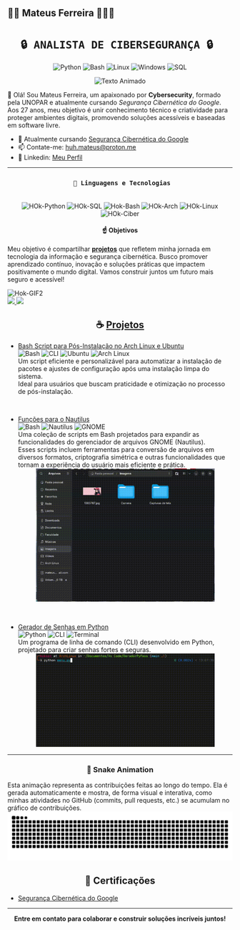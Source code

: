 ## 🧑‍💻 Mateus Ferreira 👋🖖🖖

<div align="center">

# **`🔒 ANALISTA DE CIBERSEGURANÇA 🔒 `**

![Python](https://img.shields.io/badge/Python-80%25-brightgreen)
![Bash](https://img.shields.io/badge/Bash-70%25-yellowgreen)
![Linux](https://img.shields.io/badge/Linux-90%25-blue)
![Windows](https://img.shields.io/badge/Windows-90%25-lightblue)
![SQL](https://img.shields.io/badge/SQL-60%25-orange)

![Texto Animado](https://readme-typing-svg.herokuapp.com?font=Fira+Code&size=22&pause=1000&color=00FF00&center=true&vCenter=true&width=435&lines=Bem-vindo+ao+meu+perfil!;Cybersecurity+%7C+DevOps+%7C+Bash)

</div>

👋 Olá! Sou Mateus Ferreira, um apaixonado por **Cybersecurity**, formado pela UNOPAR e atualmente cursando *Segurança Cibernética do Google*. Aos 27 anos, meu objetivo é unir conhecimento técnico e criatividade para proteger ambientes digitais, promovendo soluções acessíveis e baseadas em software livre.

- 🌱 Atualmente cursando [Segurança Cibernética do Google](https://imp.i384100.net/jroYYZ)
- 📫 Contate-me: huh.mateus@proton.me
- 🧾 Linkedin: [Meu Perfil](https://www.linkedin.com/in/huhmateus/)


---

<div align="center">

### ` 🤖 Linguagens e Tecnologias`

</div>


<div align="center" style="display: inline_block"><br>
  <img alt="HOk-Python" aling="center" height="40" width="40" src="https://cdn.jsdelivr.net/gh/devicons/devicon/icons/python/python-original.svg" />
  <img alt="HOk-SQL" aling="center" height="40" width="40" src="https://cdn.jsdelivr.net/gh/devicons/devicon/icons/mysql/mysql-original-wordmark.svg" />
  <img alt="Hok-Bash" aling="center" height="40" width="40" src="https://cdn.jsdelivr.net/gh/devicons/devicon/icons/bash/bash-original.svg" />
  <img alt="HOk-Arch" aling="center" height="40" width="40" src="https://cdn.jsdelivr.net/gh/devicons/devicon/icons/archlinux/archlinux-original.svg" />
  <img alt="HOk-Linux" aling="center" height="40" width="40" src="https://cdn.jsdelivr.net/gh/devicons/devicon/icons/linux/linux-original.svg" />
  <img alt="HOk-Ciber" aling="center" height="40" width="40" src="https://cdn.jsdelivr.net/gh/devicons/devicon/icons/windows8/windows8-original.svg" />
</div>

<div align="center">

#### ☝️ Objetivos

</div>

Meu objetivo é compartilhar [**projetos**](https://github.com/HOkket?tab=repositories) que refletem minha jornada em tecnologia da informação e segurança cibernética. Busco promover aprendizado contínuo, inovação e soluções práticas que impactem positivamente o mundo digital. Vamos construir juntos um futuro mais seguro e acessível!

<div aling="center">
  <img aling="right" alt="Hok-GIF2" src="https://user-images.githubusercontent.com/74038190/212284100-561aa473-3905-4a80-b561-0d28506553ee.gif" />
</div>

<div aling="center">
  <a href="https://github.com/HOkket">
  <img height="160em" aling="right" src="https://github-readme-stats.vercel.app/api?username=Hokket&theme=merko&locale=pt-br&rank_icon=github&include_all_commits=true" />
  </a>

  <a href="https://github.com/Hokket">
  <img height="160em" aling="left" src="https://github-readme-stats.vercel.app/api/top-langs?username=Hokket&layout=compact&langs_count=8&card_width=180&theme=merko&locale=pt-br" />
  </a>
</div>

<div align="center">

## ☕ [**Projetos**](https://github.com/HOkket?tab=repositories)

</div>

- [Bash Script para Pós-Instalação no Arch Linux e Ubuntu](https://github.com/HOkket/Bash-script-de-pos-install)  
  ![Bash](https://img.shields.io/badge/-Bash-4EAA25?logo=gnu-bash&logoColor=white)
  ![CLI](https://img.shields.io/badge/-CLI-4EAA25?logo=console&logoColor=white)
  ![Ubuntu](https://img.shields.io/badge/-Ubuntu-E95420?logo=ubuntu&logoColor=white) 
  ![Arch Linux](https://img.shields.io/badge/-Arch%20Linux-1793D1?logo=arch-linux&logoColor=white)  
  Um script eficiente e personalizável para automatizar a instalação de pacotes e ajustes de configuração após uma instalação limpa do sistema.  
  Ideal para usuários que buscam praticidade e otimização no processo de pós-instalação.  

<br>

- [Funções para o Nautilus](https://github.com/HOkket/Scripts-Nautilus)  
  ![Bash](https://img.shields.io/badge/-Bash-4EAA25?logo=gnu-bash&logoColor=white)
  ![Nautilus](https://img.shields.io/badge/-Nautilus-4EAA25?logo=gnome&logoColor=white)
  ![GNOME](https://img.shields.io/badge/-GNOME-4EAA25?logo=gnome&logoColor=white)  
  Uma coleção de scripts em Bash projetados para expandir as funcionalidades do gerenciador de arquivos GNOME (Nautilus).  
  Esses scripts incluem ferramentas para conversão de arquivos em diversos formatos, criptografia simétrica e outras funcionalidades que tornam a experiência do usuário mais eficiente e prática.  
  <div align="center">
    <img src="https://github.com/HOkket/HOkket/blob/main/Gifs/CriptografiaDemo.gif" alt="Demo do Nautilus Scripts" width="400" />
  </div>

<br>

- [Gerador de Senhas em Python](https://github.com/HOkket/GeradorPyPass)  
  ![Python](https://img.shields.io/badge/-Python-blue)
  ![CLI](https://img.shields.io/badge/-CLI-4EAA25?logo=console&logoColor=white)
  ![Terminal](https://img.shields.io/badge/-Terminal-4EAA25?logo=gnome-terminal&logoColor=white)  
  Um programa de linha de comando (CLI) desenvolvido em Python, projetado para criar senhas fortes e seguras.  
  <div align="center">
    <img src="https://github.com/HOkket/HOkket/blob/main/Gifs/PythonSenhas.gif" alt="Demo do Gerador de Senhas" width="400" />
  </div>

---

<div align="center">

### 🐍 Snake Animation

</div>
Esta animação representa as contribuições feitas ao longo do tempo. Ela é gerada automaticamente e mostra, de forma visual e interativa, como minhas atividades no GitHub (commits, pull requests, etc.) se acumulam no gráfico de contribuições.

<picture>
  <source media="(prefers-color-scheme: dark)" srcset="https://raw.githubusercontent.com/HOkket/HOkket/output/github-contribution-grid-snake-dark.svg">
  <source media="(prefers-color-scheme: light)" srcset="https://raw.githubusercontent.com/HOkket/HOkket/output/github-contribution-grid-snake.svg">
  <img alt="github contribution grid snake animation" src="https://raw.githubusercontent.com/HOkket/HOkket/output/github-contribution-grid-snake.svg">
</picture>

<div align="center">

## 📜 Certificações

</div>

- [Segurança Cibernética do Google](https://imp.i384100.net/jroYYZ)

---

<div align="center">

**Entre em contato para colaborar e construir soluções incríveis juntos!**

</div>